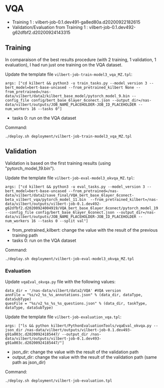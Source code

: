# VQA
* Training 1 : vilbert-job-0.1.dev491-ga8ed80a.d20200922182615
* Validation/Evaluation from Training 1 : vilbert-job-0.1.dev492-g62dfbf2.d20200924143315


## Training
In comparaison of the best results procedure (with 2 training, 1 validation, 1 evaluation), I had run just one training on the VQA dataset.


Update the template file `vilbert-job-train-model3_vqa_MZ.tpl`:
```console
args: ["cd kilbert && python3 -u train_tasks.py --model_version 3 --bert_model=bert-base-uncased --from_pretrained_kilbert None --from_pretrained=/nas-data/vilbert/data2/kilbert_base_model/pytorch_model_9.bin --config_file config/bert_base_6layer_6conect.json --output_dir=/nas-data/vilbert/outputs/JOB_NAME_PLACEHOLDER-JOB_ID_PLACEHOLDER --num_workers 16 --tasks 0"]
```
* tasks 0: run on the VQA dataset

Command:
```console
./deploy.sh deployment/vilbert-job-train-model3_vqa_MZ.tpl
```


## Validation
Validation is based on the first training results (using "pytorch_model_19.bin").


Update the template file `vilbert-job-eval-model3_okvqa_MZ.tpl`:
```
args: ["cd kilbert && python3 -u eval_tasks.py --model_version 3 --bert_model=bert-base-uncased --from_pretrained=/nas-data/vilbert/data2/save_final/VQA_bert_base_6layer_6conect-beta_vilbert_vqa/pytorch_model_11.bin  --from_pretrained_kilbert=/nas-data/vilbert/outputs/vilbert-job-0.1.dev492-g62dfbf2.d20200924004919/VQA_bert_base_6layer_6conect/pytorch_model_19.bin --config_file config/bert_base_6layer_6conect.json --output_dir=/nas-data/vilbert/outputs/JOB_NAME_PLACEHOLDER-JOB_ID_PLACEHOLDER --num_workers 16 --tasks 0 --split val"]
```
* from_pretrained_kilbert: change the value with the result of the previous training path
* tasks 0: run on the VQA dataset


Command:
```console
./deploy.sh deployment/vilbert-job-eval-model3_okvqa_MZ.tpl
```


### Evaluation

Update `vqaEval_okvqa.py` file with the following values:
```console
data_dir = '/nas-data/vilbert/data2/VQA' #VQA version
annFile = "%s/v2_%s_%s_annotations.json" % (data_dir, dataType, dataSubType)
quesFile = "%s/v2_%s_%s_%s_questions.json" % (data_dir, taskType, dataType, dataSubType)
```

Update the template file `vilbert-job-evaluation_vqa.tpl`:
```console
args: ["ls && python kilbert/PythonEvaluationTools/vqaEval_okvqa.py --json_dir /nas-data/vilbert/outputs/vilbert-job-0.1.dev493-g91a003c.d20200924185447/ --output_dir /nas-data/vilbert/outputs/vilbert-job-0.1.dev493-g91a003c.d20200924185447/"]
```
* json_dir: change the value with the result of the validation path
* output_dir: change the value with the result of the validation path (same path as json_dir)


Command:
```console
./deploy.sh deployment/vilbert-job-evaluation.tpl
```

